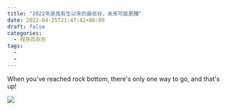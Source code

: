 ```yaml
---
title: "2022年是我有生以来的最低谷，未来可能更糟"
date: 2022-04-25T21:47:42+08:00
draft: false
categories:
  - 程序员杂志
tags:
  - 
  - 
---
```

<!-- 
2022年4月25日收到通知，由我年度绩效表现欠佳，年底（公司4月为财年底）无年终奖、无股票、无加薪。
两个月前我早有心里准备，这个绩效结果是我自己打出的，但今天靴子落地那一刻还是有些失落，带了七八年的团队也交给别人了。这一两年我似乎失去了创造力和活力，工作上毫无亮点，团队里热火朝天的讨论我却无法插入一句话，作为一线主管，我似乎被自己孤立在团队外。脉脉上有很多传言说五月将裁掉我这样的人。

欠了三十多万的消费贷款还不知道怎么还，每个月80%工资必须上交的“死命令”我也不敢怠慢。今年北京积分落户我104分，估计我还会和往年一样，就差一两分过线，然而今年没有年终奖，明年就会失去“年纳税10万”的加分项，届时更难以达标。

前两天体验了死亡的感觉——半夜我突然晕倒了，昏迷了差不多7个小时，期间没有任何意识，醒来已在急诊抢救室，爱人在我身边。我似乎早有预料，无论是主动的还是被动的，在昏迷的前几天，已经交代了后事，有亏欠，但也是无奈。

39岁了，需要一年时间来寻找机遇和重燃希望。
* 始终保持乐观的态度
  * 不能让家人知道我的负担，自己的造成的结果要自己承担
* 知道自己想要什么
  * 刷leetcode
  * 使用React
  * 读Vue源码
  * 为公司做业务
* 为了达到目的计划好每一步事情
  * 每1~5天吃透一道leetcode
  * 班车路上读Vue源码
  * 小程序开发时用React
* 随机应变
* 适当提高要求
* 开源节流
  * 停止天文以外一切业余爱好 -->

When you've reached rock bottom, there's only one way to go, and that's up!

![](https://oldmanblog.oss-cn-guangzhou.aliyuncs.com/blog/Buster-Moon-In-Sing-Animation-Movie-2.jpg)
